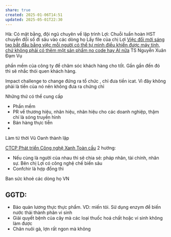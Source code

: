 ```yaml
---
share: true
created: 2025-01-06T14:51
updated: 2025-05-01T22:30
---
```

Hà: Có mặt bằng, đội ngũ chuyên về lập trình
Lợi:
Chuỗi tuần hoàn HST chuyển đổi số đi sâu vào các dòng họ
Lấy file của chị Lợi
[Việc đổi mới sáng tạo bắt đầu bằng việc mỗi người có thể tự mình điều khiển được máy tính, chứ không phải có thêm một sản phẩm no code hay AI nữa](../../%E2%9A%A1Hi%E1%BB%83u%20bi%E1%BA%BFt%20s%C3%A2u/C%C3%B4ng%20ngh%E1%BB%87%20th%C3%B4ng%20tin/Vi%E1%BB%87c%20%C4%91%E1%BB%95i%20m%E1%BB%9Bi%20s%C3%A1ng%20t%E1%BA%A1o%20b%E1%BA%AFt%20%C4%91%E1%BA%A7u%20b%E1%BA%B1ng%20vi%E1%BB%87c%20m%E1%BB%97i%20ng%C6%B0%E1%BB%9Di%20c%C3%B3%20th%E1%BB%83%20t%E1%BB%B1%20m%C3%ACnh%20%C4%91i%E1%BB%81u%20khi%E1%BB%83n%20%C4%91%C6%B0%E1%BB%A3c%20m%C3%A1y%20t%C3%ADnh,%20ch%E1%BB%A9%20kh%C3%B4ng%20ph%E1%BA%A3i%20c%C3%B3%20th%C3%AAm%20m%E1%BB%99t%20s%E1%BA%A3n%20ph%E1%BA%A9m%20no%20code%20hay%20AI%20n%E1%BB%AFa.md)
TS Nguyễn Xuân Đạm
Vụ

phần mềm của công ty để chăm sóc khách hàng cho tốt. Gần gần đến đó thì sẽ nhắc thói quen khách hàng. 

Impact challenge to change
đứng ra tổ chức , chỉ đưa tiền icat. Vì đây không phải là tiền của nó nên không đưa ra chứng chỉ

Những thứ có thể cung cấp
- Phần mềm
- PR về thương  hiệu, nhân hiệu, nhãn hiệu cho các doanh nghiệp, thậm chí là sóng truyền hình
- Bán hàng thực tiễn
- 
Làm từ thời Vũ Oanh thành lập


[CTCP Phát triển Công nghệ Xanh Toàn cầu](https://ggtd.vn/)
2 hướng:
- Nếu cùng là người của nhau thì sẽ chia sẻ: pháp nhân, tài chính, nhân  sự. Bên chị Lợi có công nghệ chế biến sâu
- Confchir  là hợp đồng thì  

Ban sức khoẻ các dòng họ VN

GGTD:
- 
- Bảo  quản lương thực thực phẩm. VD:  miến tỏi. Sử dụng enzym để biến nước thải thành phân vi sinh
- Giải quyết bệnh của cây mà các loại  thuốc hoá chất hoặc vi sinh không làm được
- Chăn nuôi gà, lợn rất ngon mà không 


